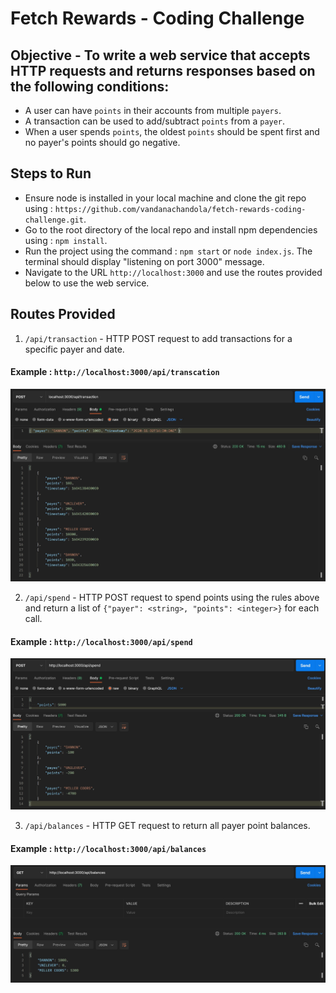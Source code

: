 # Fetch Rewards - Coding Challenge

## Objective - To write a web service that accepts HTTP requests and returns responses based on the following conditions:
- A user can have `points` in their accounts from multiple `payers`.
- A transaction can be used to add/subtract `points` from a `payer`.
- When a user spends `points`, the oldest `points` should be spent first and no payer's points should go negative.

## Steps to Run
- Ensure node is installed in your local machine and clone the git repo using : ```https://github.com/vandanachandola/fetch-rewards-coding-challenge.git```.
- Go to the root directory of the local repo and install npm dependencies using : ```npm install```.
- Run the project using the command : ```npm start``` or ```node index.js```. The terminal should display "listening on port 3000" message.
- Navigate to the URL ```http://localhost:3000``` and use the routes provided below to use the web service.

## Routes Provided
1. `/api/transaction` - HTTP POST request to add transactions for a specific payer and date.
  #### Example : ```http://localhost:3000/api/transcation```
  ![Transaction](screenshots/transaction.jpg)
  
2. `/api/spend` - HTTP POST request to spend points using the rules above and return a list of ```{"payer": <string>, "points": <integer>}``` for each call.
  #### Example : ```http://localhost:3000/api/spend```
  ![Spend](screenshots/spend.jpg)
  
3. `/api/balances` - HTTP GET request to return all payer point balances.
  #### Example : ```http://localhost:3000/api/balances```  
  ![Balances](screenshots/balances.jpg)

